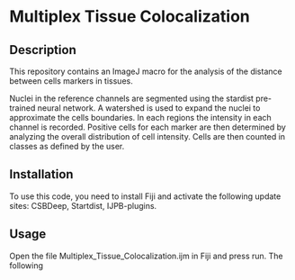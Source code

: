 # Multiplex Tissue Colocalization

## Description
This repository contains an ImageJ macro for the analysis of the distance between cells markers in tissues.

Nuclei in the reference channels are segmented using the stardist pre-trained neural network. A watershed is used to expand the nuclei to approximate the cells boundaries. In each regions the intensity in each channel is recorded. Positive cells for each marker are then determined by analyzing the overall distribution of cell intensity. Cells are then counted in classes as defined by the user.

## Installation
To use this code, you need to install Fiji and activate the following update sites: CSBDeep, Startdist, IJPB-plugins.

## Usage
Open the file Multiplex_Tissue_Colocalization.ijm in Fiji and press run. The following 